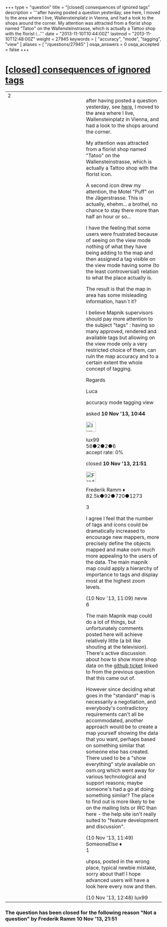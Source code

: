 +++
type = "question"
title = "[closed] consequences of ignored tags"
description = '''after having posted a question yesterday, see here, I moved to the area where I live, Wallensteinplatz in Vienna, and had a look to the shops around the corner.  My attention was attracted from a florist shop named &quot;Tatoo&quot; on the Wallensteinstrasse, which is actually a Tattoo shop with the florist i...'''
date = "2013-11-10T10:44:00Z"
lastmod = "2013-11-10T12:48:00Z"
weight = 27945
keywords = [ "accuracy", "mode", "tagging", "view" ]
aliases = [ "/questions/27945" ]
osqa_answers = 0
osqa_accepted = false
+++

<div class="headNormal">

# [\[closed\] consequences of ignored tags](/questions/27945/consequences-of-ignored-tags)

</div>

<div id="main-body">

<div id="askform">

<table id="question-table" style="width:100%;">
<colgroup>
<col style="width: 50%" />
<col style="width: 50%" />
</colgroup>
<tbody>
<tr>
<td style="width: 30px; vertical-align: top"><div class="vote-buttons">
<span id="post-27945-upvote" class="ajax-command post-vote up" rel="nofollow" title="I like this post (click again to cancel)"> </span>
<div id="post-27945-score" class="post-score" title="current number of votes">
2
</div>
<span id="post-27945-downvote" class="ajax-command post-vote down" rel="nofollow" title="I dont like this post (click again to cancel)"> </span> <span id="favorite-mark" class="ajax-command favorite-mark" rel="nofollow" title="mark/unmark this question as favorite (click again to cancel)"> </span>
<div id="favorite-count" class="favorite-count">
&#10;</div>
</div></td>
<td><div id="item-right">
<div class="question-body">
<p>after having posted a question yesterday, see <a href="/questions/27927/shop-appears-only-in-edit-mode">here</a>, I moved to the area where I live, Wallensteinplatz in Vienna, and had a look to the shops around the corner.</p>
<p>My attention was attracted from a florist shop named "Tatoo" on the Wallensteinstrasse, which is actually a Tattoo shop with the florist icon.</p>
<p>A second icon drew my attention, the Motel "Puff" on the Jägerstrasse. This is actually, ehehm... a brothel, no chance to stay there more than half an hour or so...</p>
<p>I have the feeling that some users were frustrated because of seeing on the view mode nothing of what they have being adding to the map and then assigned a tag visible on the view mode having some (to the least controversial) relation to what the place actually is.</p>
<p>The result is that the map in area has some misleading information, hasn´t it?</p>
<p>I believe Mapnik supervisors should pay more attention to the subject "tags" : having so many approved, rendered and available tags but allowing on the view mode only a very restricted choice of them, can ruin the map accuracy and to a certain extent the whole concept of tagging.</p>
<p>Regards</p>
<p>Luca<br />
</p>
</div>
<div id="question-tags" class="tags-container tags">
<span class="post-tag tag-link-accuracy" rel="tag" title="see questions tagged &#39;accuracy&#39;">accuracy</span> <span class="post-tag tag-link-mode" rel="tag" title="see questions tagged &#39;mode&#39;">mode</span> <span class="post-tag tag-link-tagging" rel="tag" title="see questions tagged &#39;tagging&#39;">tagging</span> <span class="post-tag tag-link-view" rel="tag" title="see questions tagged &#39;view&#39;">view</span>
</div>
<div id="question-controls" class="post-controls">
&#10;</div>
<div class="post-update-info-container">
<div class="post-update-info post-update-info-user">
<p>asked <strong>10 Nov '13, 10:44</strong></p>
<img src="https://secure.gravatar.com/avatar/8bc4d57f0b8293bea9e8f626e74a3189?s=32&amp;d=identicon&amp;r=g" class="gravatar" width="32" height="32" alt="lux99&#39;s gravatar image" />
<p><span>lux99</span><br />
<span class="score" title="56 reputation points">56</span><span title="2 badges"><span class="badge1">●</span><span class="badgecount">2</span></span><span title="2 badges"><span class="silver">●</span><span class="badgecount">2</span></span><span title="6 badges"><span class="bronze">●</span><span class="badgecount">6</span></span><br />
<span class="accept_rate" title="Rate of the user&#39;s accepted answers">accept rate:</span> <span title="lux99 has no accepted answers">0%</span> </br></p>
</div>
<div class="post-update-info post-update-info-edited">
<p><span> closed <strong>10 Nov '13, 21:51</strong> </span></p>
<img src="https://secure.gravatar.com/avatar/a2b38d937e70ab39d895d17da0dd1ba4?s=32&amp;d=identicon&amp;r=g" class="gravatar" width="32" height="32" alt="Frederik%20Ramm&#39;s gravatar image" />
<p><span>Frederik Ramm ♦</span><br />
<span class="score" title="82494 reputation points"><span>82.5k</span></span><span title="92 badges"><span class="badge1">●</span><span class="badgecount">92</span></span><span title="720 badges"><span class="silver">●</span><span class="badgecount">720</span></span><span title="1273 badges"><span class="bronze">●</span><span class="badgecount">1273</span></span></p>
</div>
</div>
<div id="comments-container-27945" class="comments-container">
<span id="27947"></span>
<div id="comment-27947" class="comment">
<div id="post-27947-score" class="comment-score">
3
</div>
<div class="comment-text">
<p>I agree I feel that the number of tags and icons could be dramatically increased to encourage new mappers, more precisely define the objects mapped and make osm much more appealing to the users of the data. The main mapnik map could apply a hierarchy of importance to tags and display most at the highest zoom levels.</p>
</div>
<div id="comment-27947-info" class="comment-info">
<span class="comment-age">(10 Nov '13, 11:09)</span> <span class="comment-user userinfo">nevw</span>
</div>
</div>
<span id="27949"></span>
<div id="comment-27949" class="comment">
<div id="post-27949-score" class="comment-score">
6
</div>
<div class="comment-text">
<p>The main Mapnik map could do a lot of things, but unfortunately comments posted here will achieve relatively little (a bit like shouting at the television). There's active discussion about how to show more shop data on the <a href="https://github.com/gravitystorm/openstreetmap-carto/issues/116">github ticket</a> linked to from the previous question that this came out of.<br />
</p>
<p>However since deciding what goes in the "standard" map is necessarily a negotiation, and everybody's contradictory requirements can't all be accommodated, another approach would be to create a map yourself showing the data that you want, perhaps based on something similar that someone else has created. There used to be a "show everything" style available on osm.org which went away for various technological and support reasons; maybe someone's had a go at doing something similar? The place to find out is more likely to be on the mailing lists or IRC than here - the help site isn't really suited to "feature development and discussion".</p>
</div>
<div id="comment-27949-info" class="comment-info">
<span class="comment-age">(10 Nov '13, 11:49)</span> <span class="comment-user userinfo">SomeoneElse ♦</span>
</div>
</div>
<span id="27950"></span>
<div id="comment-27950" class="comment">
<div id="post-27950-score" class="comment-score">
1
</div>
<div class="comment-text">
<p>uhpss, posted in the wrong place, typical newbie mistake, sorry about that! I hope advanced users will have a look here every now and then.</p>
</div>
<div id="comment-27950-info" class="comment-info">
<span class="comment-age">(10 Nov '13, 12:48)</span> <span class="comment-user userinfo">lux99</span>
</div>
</div>
</div>
<div id="comment-tools-27945" class="comment-tools">
&#10;</div>
<div class="clear">
&#10;</div>
<div id="comment-27945-form-container" class="comment-form-container">
&#10;</div>
<div class="clear">
&#10;</div>
</div></td>
</tr>
</tbody>
</table>

<div class="question-status" style="margin-bottom:15px">

### The question has been closed for the following reason "Not a question" by Frederik Ramm 10 Nov '13, 21:51

</div>

</div>

</div>

